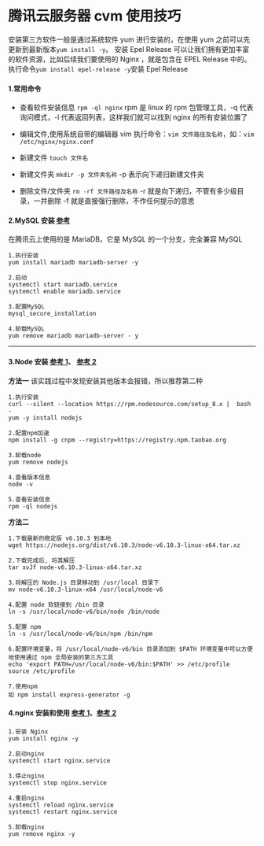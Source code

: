 # 腾讯云服务器 cvm 使用技巧

安装第三方软件一般是通过系统软件 yum 进行安装的，在使用 yum 之前可以先更新到最新版本`yum install -y`。
安装 Epel Release 可以让我们拥有更加丰富的软件资源，比如后续我们要使用的 Nginx ，就是包含在 EPEL Release 中的。执行命令`yum install epel-release -y`安装 Epel Release

#### 1.常用命令

- 查看软件安装信息
  `rpm -ql nginx`
  rpm 是 linux 的 rpm 包管理工具，-q 代表询问模式，-l 代表返回列表，这样我们就可以找到 nginx 的所有安装位置了
- 编辑文件,使用系统自带的编辑器 vim
  执行命令：`vim 文件路径及名称`，如：`vim /etc/nginx/nginx.conf`

- 新建文件
  `touch 文件名`
- 新建文件夹
  `mkdir -p 文件夹名称`
  -p 表示向下递归新建文件夹
- 删除文件/文件夹
  `rm -rf 文件路径及名称`
  -r 就是向下递归，不管有多少级目录，一并删除
  -f 就是直接强行删除，不作任何提示的意思

#### 2.MySQL 安装 [参考](https://cloud.tencent.com/developer/labs/lab/10376)

在腾讯云上使用的是 MariaDB，它是 MySQL 的一个分支，完全兼容 MySQL

```
1.执行安装
yum install mariadb mariadb-server -y

2.启动
systemctl start mariadb.service
systemctl enable mariadb.service

3.配置MySQL
mysql_secure_installation

4.卸载MySQL
yum remove mariadb mariadb-server - y
```

---

#### 3.Node 安装 [参考 1](https://cloud.tencent.com/developer/labs/lab/10371)、 [参考 2](https://cloud.tencent.com/developer/labs/lab/10040)

**方法一**
该实践过程中发现安装其他版本会报错，所以推荐第二种

```
1.执行安装
curl --silent --location https://rpm.nodesource.com/setup_8.x |  bash -
yum -y install nodejs

2.配置npm加速
npm install -g cnpm --registry=https://registry.npm.taobao.org

3.卸载node
yum remove nodejs

4.查看版本信息
node -v

5.查看安装信息
rpm -ql nodejs
```

**方法二**

```
1.下载最新的稳定版 v6.10.3 到本地
wget https://nodejs.org/dist/v6.10.3/node-v6.10.3-linux-x64.tar.xz

2.下载完成后, 将其解压
tar xvJf node-v6.10.3-linux-x64.tar.xz

3.将解压的 Node.js 目录移动到 /usr/local 目录下
mv node-v6.10.3-linux-x64 /usr/local/node-v6

4.配置 node 软链接到 /bin 目录
ln -s /usr/local/node-v6/bin/node /bin/node

5.配置 npm
ln -s /usr/local/node-v6/bin/npm /bin/npm

6.配置环境变量，将 /usr/local/node-v6/bin 目录添加到 $PATH 环境变量中可以方便地使用通过 npm 全局安装的第三方工具
echo 'export PATH=/usr/local/node-v6/bin:$PATH' >> /etc/profile
source /etc/profile

7.使用npm
如 npm install express-generator -g
```

#### 4.nginx 安装和使用 [参考 1](https://cloud.tencent.com/developer/labs/lab/10376)、[参考 2](https://www.cnblogs.com/zengfp/p/9897026.html)

```
1.安装 Nginx
yum install nginx -y

2.启动nginx
systemctl start nginx.service

3.停止nginx
systemctl stop nginx.service

4.重启nginx
systemctl reload nginx.service
systemctl restart nginx.service

5.卸载nginx
yum remove nginx -y

```
